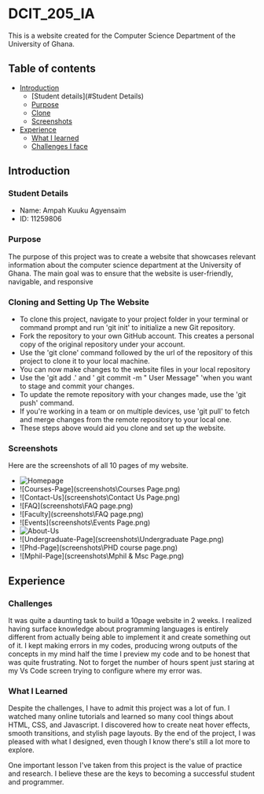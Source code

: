 # DCIT_205_IA

This is a website created for the Computer Science Department of the University of Ghana. 

## Table of contents
- [Introduction](#intro)
  - [Student details](#Student Details)
  - [Purpose](#Purpose)
  - [Clone](#clone)
  - [Screenshots](#Screenshots)
- [Experience](#Experience)
  - [What I learned](#what-i-learned)
  - [Challenges I face](#challenges)

## Introduction

### Student Details
- Name: Ampah Kuuku Agyensaim
- ID: 11259806


### Purpose
The purpose of this project was to create a website that showcases relevant information about the computer science department at the University of Ghana. The main goal was to ensure that the website is user-friendly, navigable, and responsive


### Cloning and Setting Up The Website
- To clone this project, navigate to your project folder in your terminal or command prompt and run 'git init' to initialize a new Git repository.
- Fork the repository to your own GitHub account. This creates a personal copy of the original repository under your account.
- Use the 'git clone' command followed by the url of the repository of this project to clone it to your local machine.
- You can now make changes to the website files in your local repository
- Use the 'git add .' and ' git commit -m " User Message" 'when you want to stage and commit your changes.
- To update the remote repository with your changes made, use the 'git push' command.
- If you're working in a team or on multiple devices, use 'git pull' to fetch and merge changes from the remote repository to your local one.
- These steps above would aid you clone and set up the website.

### Screenshots
Here are the screenshots of all 10 pages of my website.
- ![Homepage](screenshots\Homepage.png)
- ![Courses-Page](screenshots\Courses Page.png)
- ![Contact-Us](screenshots\Contact Us Page.png)
- ![FAQ](screenshots\FAQ page.png)
- ![Faculty](screenshots\FAQ page.png)
- ![Events](screenshots\Events Page.png)
- ![About-Us](screenshots\AboutUs.png)
- ![Undergraduate-Page](screenshots\Undergraduate Page.png)
- ![Phd-Page](screenshots\PHD course page.png)
- ![Mphil-Page](screenshots\Mphil & Msc Page.png)



## Experience

### Challenges
 It was quite a daunting task to build a 10page website in 2 weeks. I realized having surface knowledge about programming languages is entirely different from actually being able to implement it and create something out of it. I kept making errors in my codes, producing wrong outputs of the concepts in my mind half the time I preview my code and to be honest that was quite frustrating. Not to forget the number of hours spent just staring at my Vs Code screen trying to configure where my error was.

### What I Learned
Despite the challenges, I have to admit this project was a lot of fun. I watched many online tutorials and learned so many cool things about HTML, CSS, and Javascript. I discovered how to create neat hover effects, smooth transitions, and stylish page layouts. By the end of the project, I was pleased with what I designed, even though I know there's still a lot more to explore.

One important lesson I've taken from this project is the value of practice and research. I believe these are the keys to becoming a successful student and programmer.




